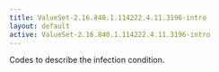 ```yaml
---
title: ValueSet-2.16.840.1.114222.4.11.3196-intro
layout: default
active: ValueSet-2.16.840.1.114222.4.11.3196-intro
---
```


Codes to describe the infection condition.